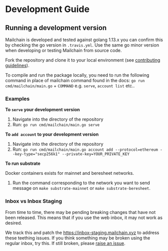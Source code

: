 # Development Guide

## Running a development version

Mailchain is developed and tested against golang 1.13.x you can confirm this by checking the go version in `.travis.yml`. Use the same go minor version when developing or testing Mailchain from source code.

Fork the repository and clone it to your local environment (see [contributing guidelines](https://github.com/mailchain/mailchain/blob/master/CONTRIBUTING.md#we-use-github-flow)).

To compile and run the package locally, you need to run the following command in place of mailchain command found in the docs:
`go run cmd/mailchain/main.go` + `COMMAND` e.g. `serve`, `account list` etc..

### Examples

**To `serve` your development version**

1. Navigate into the directory of the repository
1. Run: `go run cmd/mailchain/main.go serve`

**To `add account` to your development version**

1. Navigate into the directory of the repository
2. Run: `go run cmd/mailchain/main.go account add --protocol=ethereum --key-type="secp256k1" --private-key=YOUR_PRIVATE_KEY`

**To run substrate**

Docker containers exists for mainnet and beresheet networks.

1. Run the command corresponding to the network you want to send message on `make substrate-mainnet` or `make substrate-beresheet`.

### Inbox vs Inbox Staging

From time to time, there may be pending breaking changes that have not been released. This means that if you use the web inbox, it may not work as desired.

We track this and patch the <https://inbox-staging.mailchain.xyz> to address these teething issues. If you think something may be broken using the regular inbox, try this. If still broken, please [raise an issue](CONTRIBUTING.md#report-bugs-using-githubs-issues).
